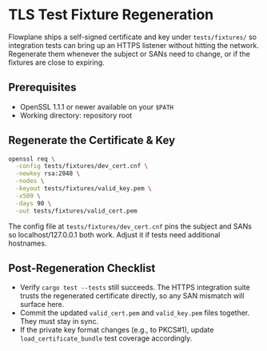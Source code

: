 # TLS Test Fixture Regeneration

Flowplane ships a self-signed certificate and key under `tests/fixtures/` so integration tests can bring up an HTTPS listener without hitting the network. Regenerate them whenever the subject or SANs need to change, or if the fixtures are close to expiring.

## Prerequisites
- OpenSSL 1.1.1 or newer available on your `$PATH`
- Working directory: repository root

## Regenerate the Certificate & Key

```bash
openssl req \
  -config tests/fixtures/dev_cert.cnf \
  -newkey rsa:2048 \
  -nodes \
  -keyout tests/fixtures/valid_key.pem \
  -x509 \
  -days 90 \
  -out tests/fixtures/valid_cert.pem
```

The config file at `tests/fixtures/dev_cert.cnf` pins the subject and SANs so localhost/127.0.0.1 both work. Adjust it if tests need additional hostnames.

## Post-Regeneration Checklist
- Verify `cargo test --tests` still succeeds. The HTTPS integration suite trusts the regenerated certificate directly, so any SAN mismatch will surface here.
- Commit the updated `valid_cert.pem` and `valid_key.pem` files together. They must stay in sync.
- If the private key format changes (e.g., to PKCS#1), update `load_certificate_bundle` test coverage accordingly.
```
